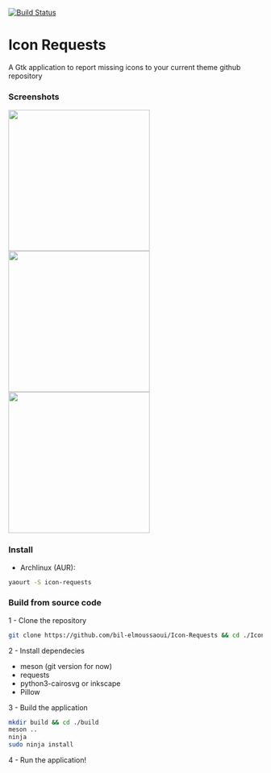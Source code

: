 [![Build Status](https://travis-ci.org/bil-elmoussaoui/Icon-Requests.svg?branch=master)](https://travis-ci.org/bil-elmoussaoui/Icon-Requests)
# Icon Requests
A Gtk application to report missing icons to your current theme github repository

### Screenshots
<img src="screenshots/screenshot1.png" width="280" /> <img src="screenshots/screenshot2.png" width="280"/> <img src="screenshots/screenshot3.png"  width="280" />


### Install
- Archlinux (AUR):
```bash
yaourt -S icon-requests
```


### Build from source code
1 - Clone the repository
```bash
git clone https://github.com/bil-elmoussaoui/Icon-Requests && cd ./Icon-Requests
```
2 - Install dependecies
  - meson (git version for now)
  - requests
  - python3-cairosvg or inkscape
  - Pillow

3 - Build the application
```bash
mkdir build && cd ./build
meson ..
ninja
sudo ninja install
```
4 - Run the application!
